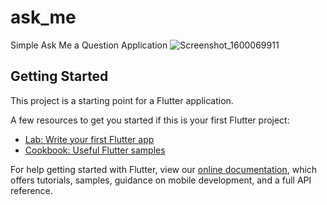 # ask_me
Simple Ask Me a Question Application
![Screenshot_1600069911](https://user-images.githubusercontent.com/63286192/93059375-3ac50200-f68e-11ea-8dfe-8b9964ec4822.png)

## Getting Started

This project is a starting point for a Flutter application.

A few resources to get you started if this is your first Flutter project:

- [Lab: Write your first Flutter app](https://flutter.dev/docs/get-started/codelab)
- [Cookbook: Useful Flutter samples](https://flutter.dev/docs/cookbook)

For help getting started with Flutter, view our
[online documentation](https://flutter.dev/docs), which offers tutorials,
samples, guidance on mobile development, and a full API reference.

